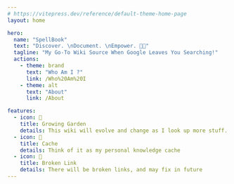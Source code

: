 ```yaml
---
# https://vitepress.dev/reference/default-theme-home-page
layout: home

hero:
  name: "SpellBook"
  text: "Discover. \nDocument. \nEmpower. 💪🏼"
  tagline: "My Go-To Wiki Source When Google Leaves You Searching!"
  actions:
    - theme: brand
      text: "Who Am I ?"
      link: /Who%20Am%20I
    - theme: alt
      text: "About"
      link: /About

features:
  - icon: 🌱
    title: Growing Garden
    details: This wiki will evolve and change as I look up more stuff.
  - icon: 💽
    title: Cache
    details: Think of it as my personal knowledge cache
  - icon: 🔗
    title: Broken Link
    details: There will be broken links, and may fix in future
---
```


